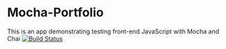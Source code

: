 # Mocha-Portfolio
This is an app demonstrating testing front-end JavaScript with Mocha and Chai
[![Build Status](https://travis-ci.org/Bespinoza10/Mocha-Portfolio-1.svg?branch=master)](https://travis-ci.org/Bespinoza10/Mocha-Portfolio-1)
